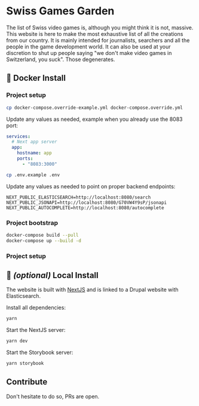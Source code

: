 # Swiss Games Garden

The list of Swiss video games is, although you might think it is not, massive. This website is here to make the most exhaustive list of all the creations from our country. It is mainly intended for journalists, searchers and all the people in the game development world. It can also be used at your discretion to shut up people saying "we don't make video games in Switzerland, you suck". Those degenerates.

## 🐳 Docker Install

### Project setup

```bash
cp docker-compose.override-example.yml docker-compose.override.yml
```

Update any values as needed, example when you already use the 8083 port:

```yml
services:
  # Next app server
  app:
    hostname: app
    ports:
      - "8083:3000"
```

```bash
cp .env.example .env
```

Update any values as needed to point on proper backend endpoints:

```.env
NEXT_PUBLIC_ELASTICSEARCH=http://localhost:8080/search
NEXT_PUBLIC_JSONAPI=http://localhost:8080/G70VW4Y9sP/jsonapi
NEXT_PUBLIC_AUTOCOMPLETE=http://localhost:8080/autocomplete
```

### Project bootstrap

```bash
docker-compose build --pull
docker-compose up --build -d
```

### Project setup

## 🚛 *(optional)* Local Install

The website is built with [NextJS](http://nextjs.org/) and is linked to a Drupal website with Elasticsearch.

Install all dependencies:

```bash
yarn
```

Start the NextJS server:

```bash
yarn dev
```

Start the Storybook server:

```bash
yarn storybook
```

## Contribute

Don't hesitate to do so, PRs are open.


